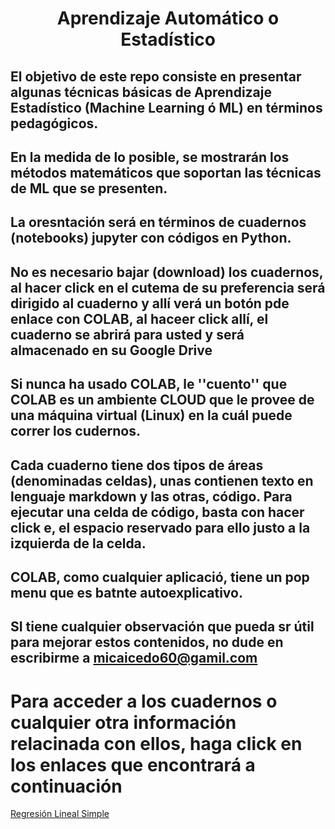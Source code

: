 <h1><center><b>Aprendizaje Automático o Estadístico</b></center></h1>

## El objetivo de este repo consiste en presentar algunas técnicas básicas de Aprendizaje Estadístico (Machine Learning ó ML) en términos pedagógicos.

## En la medida de lo posible, se mostrarán los métodos matemáticos que soportan las técnicas de ML que se presenten.

## La oresntación será en términos de cuadernos (notebooks) jupyter con códigos en Python.

## No es necesario bajar (download) los cuadernos, al hacer click en el cutema de su preferencia será dirigido al cuaderno y allí verá un botón pde enlace con COLAB, al haceer click allí, el cuaderno se abrirá para usted y será almacenado en su Google Drive

## Si nunca ha usado COLAB, le ''cuento'' que COLAB es un ambiente CLOUD que le provee de una máquina virtual (Linux) en la cuál puede correr los cudernos.

## Cada cuaderno tiene dos tipos de áreas (denominadas celdas), unas contienen texto en lenguaje markdown y las otras, código. Para ejecutar una celda de código, basta con hacer click e, el espacio reservado para ello justo a la izquierda de la celda.

## COLAB, como cualquier aplicació, tiene un pop menu que es batnte autoexplicativo.

## SI tiene cualquier observación que pueda sr útil para mejorar estos contenidos, no dude en escribirme a micaicedo60@gamil.com

# Para acceder a los cuadernos o cualquier otra información relacinada con ellos, haga click en los enlaces que encontrará a continuación 

[Regresión Lineal Simple](notebooks/fit_line.ipynb)
